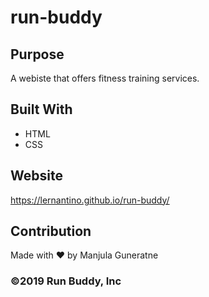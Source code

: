 # run-buddy

## Purpose
A webiste that offers fitness training services.

## Built With
* HTML
* CSS

## Website
https://lernantino.github.io/run-buddy/

## Contribution
Made with ❤️ by Manjula Guneratne

### ©️2019 Run Buddy, Inc 
